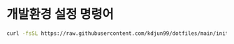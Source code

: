 # 개발환경 설정 명령어

```zsh
curl -fsSL https://raw.githubusercontent.com/kdjun99/dotfiles/main/init.sh | zsh
```

